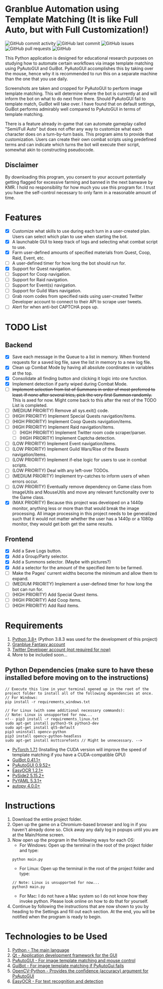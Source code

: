 # Granblue Automation using Template Matching (It is like Full Auto, but with Full Customization!)
![GitHub commit activity](https://img.shields.io/github/commit-activity/m/steve1316/granblue-automation-pyautogui?logo=GitHub) ![GitHub last commit](https://img.shields.io/github/last-commit/steve1316/granblue-automation-pyautogui?logo=GitHub) ![GitHub issues](https://img.shields.io/github/issues/steve1316/granblue-automation-pyautogui?logo=GitHub) ![GitHub pull requests](https://img.shields.io/github/issues-pr/steve1316/granblue-automation-pyautogui?logo=GitHub) ![GitHub](https://img.shields.io/github/license/steve1316/gfl-database?logo=GitHub)

This Python application is designed for educational research purposes on studying how to automate certain workflows via image template matching using PyAutoGUI and GuiBot. PyAutoGUI accomplishes this by taking over the mouse, hence why it is recommended to run this on a separate machine than the one that you use daily.

Screenshots are taken and cropped for PyAutoGUI to perform image template matching. This will determine where the bot is currently at and will inform the bot on what to do next from there. Should PyAutoGUI fail to template match, GuiBot will take over. I have found that on default settings, GuiBot performs admirably well compared to PyAutoGUI in terms of template matching.

There is a feature already in-game that can automate gameplay called "Semi/Full Auto" but does not offer any way to customize what each character does on a turn-by-turn basis. This program aims to provide that customization. Users can create their own combat scripts using predefined terms and can indicate which turns the bot will execute their script, somewhat akin to constructing pseudocode.

## Disclaimer
By downloading this program, you consent to your account potentially getting flagged for excessive farming and banned in the next banwave by KMR. I hold no responsibility for how much you use this program for. I trust you have the self-control necessary to only farm in a reasonable amount of time.

# Features
- [x] Customize what skills to use during each turn in a user-created plan. Users can select which plan to use when starting the bot.
- [x] A launchable GUI to keep track of logs and selecting what combat script to use.
- [x] Farm user-defined amounts of specified materials from Quest, Coop, Raid, Event, etc.
- [ ] A user-defined timer for how long the bot should run for.
- [x] Support for Quest navigation.
- [ ] Support for Coop navigation.
- [ ] Support for Raid navigation.
- [ ] Support for Event(s) navigation.
- [ ] Support for Guild Wars navigation.
- [ ] Grab room codes from specified raids using user-created Twitter Developer account to connect to their API to scrape user tweets.
- [ ] Alert for when anti-bot CAPTCHA pops up.

# TODO List
## Backend
- [x] Save each message in the Queue to a list in memory. When frontend requests for a saved log file, save the list in memory to a new log file.
- [x] Clean up Combat Mode by having all absolute coordinates in variables at the top.
- [x] Consolidate all finding button and clicking it logic into one function.
- [x] Implement detection if party wiped during Combat Mode.
- [ ] ~~Implement selection from list of Summons in order of most preferred to least. If none after several tries, pick the very first Summon randomly.~~ This is axed for now. Might come back to this after the rest of the TODO List is completed.
- [ ] (MEDIUM PRIORITY) Remove all sys.exit() code.
- [ ] (HIGH PRIORITY) Implement Special Quests navigation/items.
- [ ] (HIGH PRIORITY) Implement Coop Quests navigation/items.
- [ ] (HIGH PRIORITY) Implement Raid navigation/items.
	- [ ] (HIGH PRIORITY) Implement Twitter room code scraper/parser.
	- [ ] (HIGH PRIORITY) Implement Captcha detection.
- [ ] (LOW PRIORITY) Implement Event navigation/items.
- [ ] (LOW PRIORITY) Implement Guild Wars/Rise of the Beasts navigation/items.
- [ ] (LOW PRIORITY) Implement if-else logic for users to use in combat scripts.
- [ ] (LOW PRIORITY) Deal with any left-over TODOs.
- [ ] (MEDIUM PRIORITY) Implement try-catches to inform users of when errors occur.
- [ ] (LOW PRIORITY) Eventually remove dependency on Game class from ImageUtils and MouseUtils and move any relevant functionality over to the Game class.
- [x] (MAX PRIORITY) Because this project was developed on a 1440p monitor, anything less or more than that would break the image processing. All image processing in this project needs to be generalized such that it would not matter whether the user has a 1440p or a 1080p monitor, they would get both get the same results.
## Frontend
- [x] Add a Save Logs button.
- [x] Add a Group/Party selector.
- [x] Add a Summons selector. (Maybe with pictures?)
- [x] Add a selector for the amount of the specified item to be farmed.
- [ ] Make the Pages' current widths become the minimum and allow them to expand.
- [ ] (MEDIUM PRIORITY) Implement a user-defined timer for how long the bot can run for.
- [ ] (HIGH PRIORITY) Add Special Quest items.
- [ ] (HIGH PRIORITY) Add Coop items.
- [ ] (HIGH PRIORITY) Add Raid items.
# Requirements
1. [Python 3.8+](https://www.python.org/downloads/) (Python 3.8.3 was used for the development of this project)
2. [Granblue Fantasy account](http://game.granbluefantasy.jp/)
3. [Twitter Developer account (not required for now)](https://developer.twitter.com/en)
4. More to be included soon...

## Python Dependencies (make sure to have these installed before moving on to the instructions)
```
// Execute this line in your terminal opened up in the root of the project folder to install all of the following dependencies at once.
// For Windows:
pip install -r requirements_windows.txt

// For Linux (with some additional necessary commands):
// Note: Linux is unsupported for now...
<!-- pip3 install -r requirements_linux.txt
sudo apt-get install python3-tk python3-dev
sudo apt-get install qt5-default
pip3 uninstall opencv-python
pip3 install opencv-python-headless
sudo apt-get install msttcorefonts // Might be unnecessary. -->
```

- [PyTorch 1.7.1](https://pytorch.org/) (Installing the CUDA version will improve the speed of template matching if you have a CUDA-compatible GPU)
- [GuiBot 0.41.1+](https://pypi.org/project/guibot/)
- [PyAutoGUI 0.9.52+](https://pypi.org/project/PyAutoGUI/)
- [EasyOCR 1.2.1+](https://pypi.org/project/easyocr/)
- [PySide2 5.15.2+](https://pypi.org/project/PySide2/)
- [PyYAML 5.3.1+](https://pypi.org/project/PyYAML/)
- [autopy 4.0.0+](https://pypi.org/project/autopy/)

# Instructions
1. Download the entire project folder.
2. Open up the game on a Chromium-based browser and log in if you haven't already done so. Click away any daily log in popups until you are at the Main/Home screen.
3. Now open up the program in the following ways for each OS:
   - For Windows: Open up the terminal in the root of the project folder and type:
	```
	python main.py
	```
   - For Linux: Open up the terminal in the root of the project folder and type:
	```
	// Note: Linux is unsupported for now...
	python3 main.py
	```
   - For Mac: I do not have a Mac system so I do not know how they invoke python. Please look online on how to do that for yourself.
4. Continue by following the instructions that are now shown to you by heading to the Settings and fill out each section. At the end, you will be notified when the program is ready to begin.

# Technologies to be Used
1. [Python - The main language](https://www.python.org/)
2. [Qt - Application development framework for the GUI](https://www.qt.io/product/development-tools)
3. [PyAutoGUI - For image template matching and mouse control](https://pyautogui.readthedocs.io/en/latest/)
4. [GuiBot - For image template matching if PyAutoGui fails](https://guibot.readthedocs.io/en/latest/README.html)
5. [OpenCV-Python - Provides the confidence (accuracy) argument for PyAutoGUI](https://pypi.org/project/opencv-python/)
6. [EasyOCR - For text recognition and detection](https://github.com/JaidedAI/EasyOCR)

